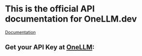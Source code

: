 # This is the official API documentation for OneLLM.dev

[Documentation](DOCS.md)

 ## Get your API Key at [OneLLM](https://OneLLM.dev): 
